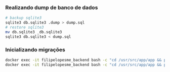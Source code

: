### Realizando dump de banco de dados

```sh
# backup sqlite3
sqlite3 db.sqlite3 .dump > dump.sql
# restore sqlite3
mv db.sqlite3 _db.sqlite3
sqlite3 db.sqlite3 < dump.sql
```

### Inicializando migrações

```sh
docker exec -it filipelopesme_backend bash -c "cd /usr/src/app/app && python manage.py makemigrations"
docker exec -it filipelopesme_backend bash -c "cd /usr/src/app/app && python manage.py migrate"
```
